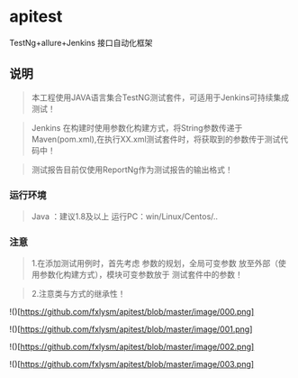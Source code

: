 # apitest
TestNg+allure+Jenkins 接口自动化框架

## 说明

> 本工程使用JAVA语言集合TestNG测试套件，可适用于Jenkins可持续集成测试！

> Jenkins 在构建时使用参数化构建方式，将String参数传递于Maven(pom.xml),在执行XX.xml测试套件时，将获取到的参数传于测试代码中！

> 测试报告目前仅使用ReportNg作为测试报告的输出格式！

### 运行环境

> Java ：建议1.8及以上                                  运行PC：win/Linux/Centos/..

### 注意

> 1.在添加测试用例时，首先考虑 参数的规划，全局可变参数 放至外部（使用参数化构建方式），模块可变参数放于 测试套件中的参数！

> 2.注意类与方式的继承性！    

!()[https://github.com/fxlysm/apitest/blob/master/image/000.png]

!()[https://github.com/fxlysm/apitest/blob/master/image/001.png] 

!()[https://github.com/fxlysm/apitest/blob/master/image/002.png]

!()[https://github.com/fxlysm/apitest/blob/master/image/003.png]   

